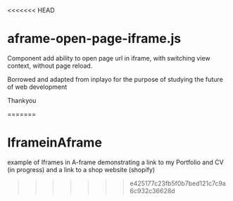 <<<<<<< HEAD



# aframe-open-page-iframe.js

Component add ability to open page url in iframe, 
with switching view context, without page reload.

Borrowed and adapted from inplayo for the purpose of studying
the future of web development

Thankyou 

=======
# IframeinAframe
example of Iframes in A-frame demonstrating a link to my Portfolio and CV (in progress) and a link to a shop website (shopify)
>>>>>>> e425177c23fb5f0b7bed121c7c9a6c932c36628d
